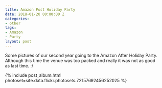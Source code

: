 ```yaml
---
title: Amazon Post Holiday Party
date: 2018-01-20 00:00:00 Z
categories:
- other
tags:
- Amazon
- Party
layout: post
---
```


Some pictures of our second year going to the Amazon After Holiday Party. Although this time the venue was too packed and really it was not as good as last time. :/ 

{% include post_album.html photoset=site.data.flickr.photosets.72157692456252025 %}

